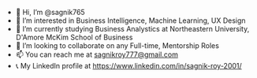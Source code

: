 - 👋 Hi, I’m @sagnik765
- 👀 I’m interested in Business Intelligence, Machine Learning, UX Design
- 🌱 I’m currently studying Business Analystics at Northeastern University, D'Amore McKim School of Business
- 💞️ I’m looking to collaborate on any Full-time, Mentorship Roles
- 📫 You can reach me at sagnikroy777@gmail.com
- 📞 My LinkedIn profile at https://www.linkedin.com/in/sagnik-roy-2001/

<!---
sagnik765/sagnik765 is a ✨ special ✨ repository because its `README.md` (this file) appears on your GitHub profile.
You can click the Preview link to take a look at your changes.
--->
